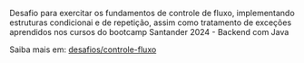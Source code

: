 Desafio para exercitar os fundamentos de controle de fluxo, implementando estruturas condicionai e de repetição, assim como tratamento de exceções aprendidos nos cursos do bootcamp Santander 2024 - Backend com Java

Saiba mais em: [desafios/controle-fluxo](https://github.com/digitalinnovationone/trilha-java-basico/tree/main/desafios/controle-fluxo)
